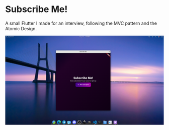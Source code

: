 # Subscribe Me!

A small Flutter I made for an interview, following the MVC pattern and the Atomic Design.

![Subscribe Me!](screenshot.png)